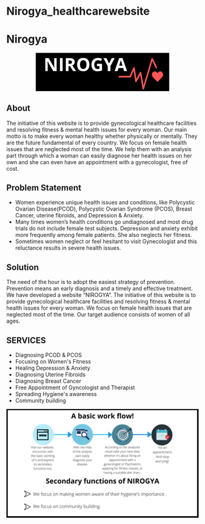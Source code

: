 # Nirogya_healthcarewebsite

# Nirogya  
<p align="center">
<img src="NIROGYA (1).png" width='350'>
</p>

## About
The initiative of this website is to provide gynecological healthcare facilities and resolving fitness & mental health issues for every woman. Our main motto is to make every woman healthy whether physically or mentally. They are the future fundamental of every country. We focus on female health issues that are neglected most of the time. We help them with an analysis part through which a woman can easily diagnose her health issues on her own and she can even have an appointment with a gynecologist, free of cost.

## Problem Statement
+ Women experience unique health issues and conditions, like Polycystic Ovarian Disease(PCOD), Polycystic Ovarian Syndrome (PCOS), Breast Cancer, uterine fibroids, and   Depression & Anxiety.
+ Many times women’s health conditions go undiagnosed and most drug trials do not include female test subjects. Depression and anxiety exhibit more frequently among female patients. She also neglects her fitness. 
+ Sometimes women neglect or feel hesitant to visit Gynecologist and this reluctance results in severe health issues.
## Solution
The need of the hour is to adopt the easiest strategy of prevention. Prevention means an early diagnosis and a timely and effective treatment. We have developed a website “NIROGYA”. The initiative of this website is to provide gynecological healthcare facilities and resolving fitness & mental health issues for every woman. We focus on female health issues that are neglected most of the time. Our target audience consists of women of all ages. 
## SERVICES 

+ Diagnosing PCOD & PCOS
+ Focusing on Women's Fitness
+ Healing Depression & Anxiety
+ Diagnosing Uterine Fibroids
+ Diagnosing Breast Cancer
+ Free Appointment of Gyncologist and Therapist
+ Spreading Hygiene's awareness
+ Community building 

<p align="center">
<img src="c (2).png" width='700'>
</p>
